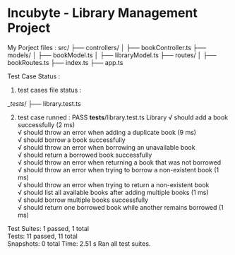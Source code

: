 ﻿# Incubyte - Library Management Project



My Porject files :
src/
  ├── controllers/
  │    ├── bookController.ts
  ├── models/
  │    ├── bookModel.ts
  │    ├── libraryModel.ts
  ├── routes/
  │    ├── bookRoutes.ts
  ├── index.ts
  ├── app.ts




Test Case Status : 

 1) test cases file status : 

 __tests_/
  ├── library.test.ts
 
 2) test case runned :
 PASS  __tests__/library.test.ts
  Library
    √ should add a book successfully (2 ms)                                                                                                                                       
    √ should throw an error when adding a duplicate book (9 ms)                                                                                                                   
    √ should borrow a book successfully                                                                                                                                           
    √ should throw an error when borrowing an unavailable book                                                                                                                    
    √ should return a borrowed book successfully                                                                                                                                  
    √ should throw an error when returning a book that was not borrowed                                                                                                           
    √ should throw an error when trying to borrow a non-existent book (1 ms)                                                                                                      
    √ should throw an error when trying to return a non-existent book                                                                                                             
    √ should list all available books after adding multiple books (1 ms)                                                                                                          
    √ should borrow multiple books successfully                                                                                                                                   
    √ should return one borrowed book while another remains borrowed (1 ms)                                                                                                       
                                                                                                                                                                                  
Test Suites: 1 passed, 1 total                                                                                                                                                    
Tests:       11 passed, 11 total                                                                                                                                                  
Snapshots:   0 total
Time:        2.51 s
Ran all test suites.
